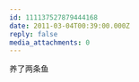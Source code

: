 ```yaml
---
id: 111137527879444168
date: 2011-03-04T00:39:00.000Z
reply: false
media_attachments: 0
---
```


养了两条鱼 ​​​​


